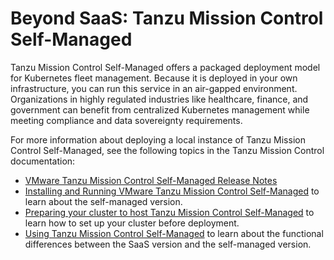 # Beyond SaaS: Tanzu Mission Control Self-Managed

Tanzu Mission Control Self-Managed offers a packaged deployment model for Kubernetes fleet management. Because it is deployed in your own infrastructure, you can run this service in an air-gapped environment. Organizations in highly regulated industries like healthcare, finance, and government can benefit from centralized Kubernetes management while meeting compliance and data sovereignty requirements.

For more information about deploying a local instance of Tanzu Mission Control Self-Managed, see the following topics in the Tanzu Mission Control documentation:

- [VMware Tanzu Mission Control Self-Managed Release Notes][release-notes]
- [Installing and Running VMware Tanzu Mission Control Self-Managed][install-tmc-sm] to learn about the self-managed version.
- [Preparing your cluster to host Tanzu Mission Control Self-Managed][prepapre-cluster-for-tmc-sm] to learn how to set up your cluster before deployment.
- [Using Tanzu Mission Control Self-Managed][using-tmc-sm] to learn about the functional differences between the SaaS version and the self-managed version.


[using-tmc-sm]: https://techdocs.broadcom.com/us/en/vmware-tanzu/standalone-components/tanzu-mission-control/1-4/tanzu-mission-control-documentation/tanzumc-using-index-tmc-using-GUID-B3349CE8-C98D-4453-9EC8-536A72239F8D.html
[release-notes]: https://techdocs.broadcom.com/us/en/vmware-tanzu/standalone-components/tanzu-mission-control/1-4/tanzu-mission-control-documentation/rn-tmc-sm-release-notes.htmll
[prepapre-cluster-for-tmc-sm]: https://techdocs.broadcom.com/us/en/vmware-tanzu/standalone-components/tanzu-mission-control/1-4/tanzu-mission-control-documentation/tanzumc-sm-install-config-prepare-cluster.html
[install-tmc-sm]: https://techdocs.broadcom.com/us/en/vmware-tanzu/standalone-components/tanzu-mission-control/1-4/tanzu-mission-control-documentation/tanzumc-sm-install-config-index-sm-install.html